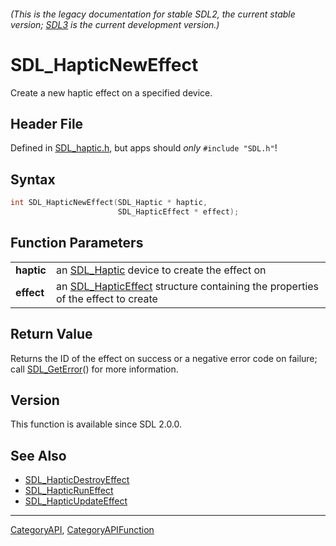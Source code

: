 ###### (This is the legacy documentation for stable SDL2, the current stable version; [SDL3](https://wiki.libsdl.org/SDL3/) is the current development version.)
# SDL_HapticNewEffect

Create a new haptic effect on a specified device.

## Header File

Defined in [SDL_haptic.h](https://github.com/libsdl-org/SDL/blob/SDL2/include/SDL_haptic.h), but apps should _only_ `#include "SDL.h"`!

## Syntax

```c
int SDL_HapticNewEffect(SDL_Haptic * haptic,
                        SDL_HapticEffect * effect);

```

## Function Parameters

|                |                                                                                                     |
| -------------- | --------------------------------------------------------------------------------------------------- |
| **haptic**     | an [SDL_Haptic](SDL_Haptic) device to create the effect on                                          |
| **effect**     | an [SDL_HapticEffect](SDL_HapticEffect) structure containing the properties of the effect to create |

## Return Value

Returns the ID of the effect on success or a negative error code on
failure; call [SDL_GetError](SDL_GetError)() for more information.

## Version

This function is available since SDL 2.0.0.

## See Also

* [SDL_HapticDestroyEffect](SDL_HapticDestroyEffect)
* [SDL_HapticRunEffect](SDL_HapticRunEffect)
* [SDL_HapticUpdateEffect](SDL_HapticUpdateEffect)

----
[CategoryAPI](CategoryAPI), [CategoryAPIFunction](CategoryAPIFunction)

